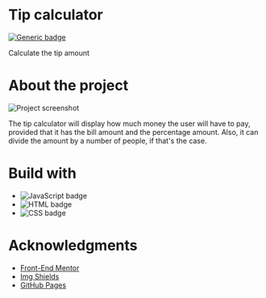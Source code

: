 # Tip calculator

[![Generic badge](https://img.shields.io/badge/Project_status-Finished-<COLOR>.svg)](https://shields.io/)

Calculate the tip amount

# About the project

![Project screenshot](https://github.com/leonardobalves/Tip-calculator/assets/109763968/19903808-1fb6-4a04-a261-108c66aa3e48)

The tip calculator will display how much money the user will have to pay, provided that it has the bill amount and the percentage amount. Also, it can divide the amount by a number of people, if that's the case.

# Build with

* ![JavaScript badge](https://img.shields.io/badge/JavaScript-F7DF1E?style=for-the-badge&logo=javascript&logoColor=black)
* ![HTML badge](https://img.shields.io/badge/HTML5-E34F26?style=for-the-badge&logo=html5&logoColor=white)
* ![CSS badge](https://img.shields.io/badge/CSS3-1572B6?style=for-the-badge&logo=css3&logoColor=white)

# Acknowledgments

* [Front-End Mentor](https://www.frontendmentor.io/challenges/tip-calculator-app-ugJNGbJUX)
* [Img Shields](https://shields.io)
* [GitHub Pages](https://pages.github.com)
